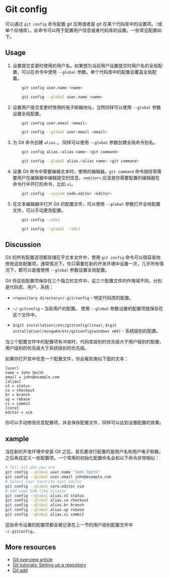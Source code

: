 # Git config

可以通过 ```git config``` 命令配置 git 应用或者是 git 在某个代码库中的设置项。（或单个存储库）。此命令可以用于配置用户信息或者代码库的设置。一些常见配置如下。

## Usage

1. 设置提交变更时使用的用户名。如果想为当前用户设置提交时用户名的全局配置，可以在命令中使用 ```--global``` 参数。单个代码库中的配置会覆盖全局配置。

    ``` bash
        git config user.name <name>
    ```

    ``` bash
        git config --global user.name <name>
    ```

1. 设置用户提交变更时使用的电子邮箱地址，当然同样可以使用 ```--global``` 参数设置全局配置。

    ``` bash
        git config user.email <email>
    ```

    ``` bash
        git config --global user.email <email>
    ```
1. 为 Git 命令创建 ```alias``` 。 同样可以使用 ```--global``` 参数创建全局命令别名。

    ``` bash
        git config alias.<alias name> <git command>
    ```

    ``` bash
        git config --global alias.<alias name> <git command>
    ```
1. 设置 Git 命令中需要编辑文本时，使用的编辑器。```git command``` 命令就经常需要用户在编辑器中编辑提交的信息。```<editor>``` 应该是你需要配置的编辑器在命令行中开打的命令，比如 ```vi```。

    ``` bash
        git config --system code.editor <editor>
    ```

1. 在文本编辑器中打开 Git 的配置文件，可以使用 ```--global``` 参数打开全局配置文件，可以手动更改配置。

    ``` bash
        git config --edit
    ```

    ``` bash
        git config --global --edit
    ```

## Discussion

Git 的所有配置选项都存储在平文本文件中，使用 ```git config``` 命令可以很容易地修改这些配置项。通常情况下，你只需要在新的开发环境中设置一次，几乎所有情况下，都可以直接使用 ```--global``` 参数设置全局配置。

Git 将这些配置项保存在三个独立的文件中，这三个配置文件的作用域不同，分别是代码库、用户、系统：

- ```<repository directory>/.git/config``` – 特定代码库的配置。

- ```~/.gitconfig``` – 当前用户的配置。 使用 ```--global``` 参数设置的配置项就保存在这个文件中。

- ```$(git installation)/etc/gitconfig(linux)```, ```$(git installation)/mingw64/etc/gitconfig(windows x64)``` - 系统级别的配置。

当三个配置文件中的配置项有冲突时，代码库级别的优先级大于用户级别的配置，用户级别的优先级大于系统级别的优先级。

如果你打开其中任意一个配置文件，你会看到类似下面的文本：

``` plain
[user]
name = John Smith
email = john@example.com
[alias]
st = status
co = checkout
br = branch
up = rebase
ci = commit
[core]
editor = vim
```

你可以手动修改任意配置项，并且保存配置文件，同样可以达到设置配置的效果。

## xample

当在新的开发环境中安装 Git 之后，首先要进行配置的是用户名和用户电子邮箱，之后再自定义一些配置项。一个常用的初始化配置命名会和以下命令非常相似：

``` bash
# Tell Git who you are
git config --global user.name "John Smith"
git config --global user.email john@example.com
# Select your favorite text editor
git config --global core.editor vim
# Add some SVN-like aliases
git config --global alias.st status
git config --global alias.co checkout
git config --global alias.br branch
git config --global alias.up rebase
git config --global alias.ci commit
```

这些命令设置的配置项都会被记录在上一节的用户级别配置文件中 ```~/.gitconfig```。

## More resources

- [Git overview article][1]
- [Git tutorials: Setting up a repository][2]
- [Git add][3]

<!-- Links -->
[1]: ./git-articles-overview.md
[2]: https://www.atlassian.com/git/tutorials/setting-up-a-repository/git-config
[3]: ./git-command-git-add.md
